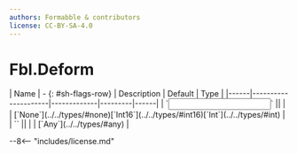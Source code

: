 ```yaml
---
authors: Formabble & contributors
license: CC-BY-SA-4.0
---
```



# Fbl.Deform

<div class="sh-parameters" markdown="1">
| Name | - {: #sh-flags-row} | Description | Default | Type |
|------|---------------------|-------------|---------|------|
| `<input>` || | | [`None`](../../types/#none)[`Int16`](../../types/#int16)[`Int`](../../types/#int) |
| `<output>` || | | [`Any`](../../types/#any) |

</div>



--8<-- "includes/license.md"

